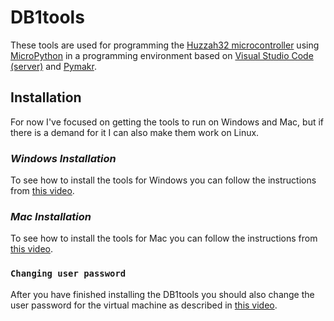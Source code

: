 # DB1tools

These tools are used for programming the [Huzzah32 microcontroller](https://www.adafruit.com/product/3591) using [MicroPython](https://micropython.org) in a programming environment based on [Visual Studio Code (server)](https://code.visualstudio.com/docs/remote/vscode-server) and [Pymakr](https://github.com/pycom/Pymakr).

## Installation
For now I've focused on getting the tools to run on Windows and Mac, but if there is a demand for it I can also make them work on Linux.

### *Windows Installation*
To see how to install the tools for Windows you can follow the instructions from [this video](https://youtu.be/MTzwws2-q_M "DB1tools Windows installaltion").

### *Mac Installation*
To see how to install the tools for Mac you can follow the instructions from [this video](https://youtu.be/m7bj76Hva9c "DB1tools Mac installaltion").

### `Changing user password`
After you have finished installing the DB1tools you should also change the user password for the virtual machine as described in [this video](https://youtu.be/s227ded1QQM).
